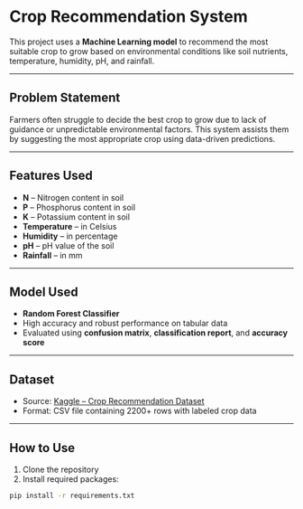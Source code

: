 # Crop Recommendation System

This project uses a **Machine Learning model** to recommend the most suitable crop to grow based on environmental conditions like soil nutrients, temperature, humidity, pH, and rainfall.

---

## Problem Statement

Farmers often struggle to decide the best crop to grow due to lack of guidance or unpredictable environmental factors. This system assists them by suggesting the most appropriate crop using data-driven predictions.

---

## Features Used

- **N** – Nitrogen content in soil
- **P** – Phosphorus content in soil
- **K** – Potassium content in soil
- **Temperature** – in Celsius
- **Humidity** – in percentage
- **pH** – pH value of the soil
- **Rainfall** – in mm

---

## Model Used

- **Random Forest Classifier**
- High accuracy and robust performance on tabular data
- Evaluated using **confusion matrix**, **classification report**, and **accuracy score**

---

## Dataset

- Source: [Kaggle – Crop Recommendation Dataset](https://www.kaggle.com/datasets/madhuraatmarambhagat/crop-recommendation-dataset)
- Format: CSV file containing 2200+ rows with labeled crop data

---

## How to Use

1. Clone the repository
2. Install required packages:

```bash
pip install -r requirements.txt

